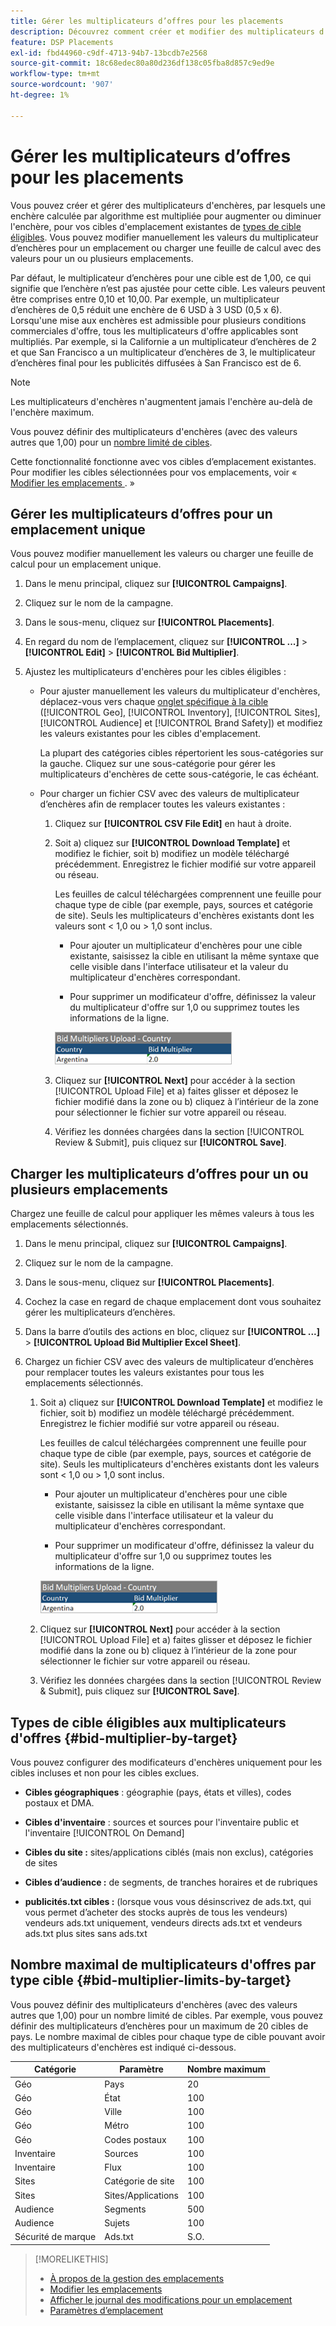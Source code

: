 ```yaml
---
title: Gérer les multiplicateurs d’offres pour les placements
description: Découvrez comment créer et modifier des multiplicateurs d’enchères pour vos cibles de placement.
feature: DSP Placements
exl-id: fbd44960-c9df-4713-94b7-13bcdb7e2568
source-git-commit: 18c68edec80a80d236df138c05fba8d857c9ed9e
workflow-type: tm+mt
source-wordcount: '907'
ht-degree: 1%

---
```


# Gérer les multiplicateurs d’offres pour les placements

Vous pouvez créer et gérer des multiplicateurs d&#39;enchères, par lesquels une enchère calculée par algorithme est multipliée pour augmenter ou diminuer l&#39;enchère, pour vos cibles d&#39;emplacement existantes de [types de cible éligibles](#bid-multiplier-by-target). Vous pouvez modifier manuellement les valeurs du multiplicateur d’enchères pour un emplacement ou charger une feuille de calcul avec des valeurs pour un ou plusieurs emplacements.

Par défaut, le multiplicateur d’enchères pour une cible est de 1,00, ce qui signifie que l’enchère n’est pas ajustée pour cette cible. Les valeurs peuvent être comprises entre 0,10 et 10,00. Par exemple, un multiplicateur d’enchères de 0,5 réduit une enchère de 6 USD à 3 USD (0,5 x 6). Lorsqu&#39;une mise aux enchères est admissible pour plusieurs conditions commerciales d&#39;offre, tous les multiplicateurs d&#39;offre applicables sont multipliés. Par exemple, si la Californie a un multiplicateur d’enchères de 2 et que San Francisco a un multiplicateur d’enchères de 3, le multiplicateur d’enchères final pour les publicités diffusées à San Francisco est de 6.

>[!NOTE]
>
>Les multiplicateurs d&#39;enchères n&#39;augmentent jamais l&#39;enchère au-delà de l&#39;enchère maximum.

Vous pouvez définir des multiplicateurs d&#39;enchères (avec des valeurs autres que 1,00) pour un [nombre limité de cibles](#bid-multiplier-limits-by-target).

Cette fonctionnalité fonctionne avec vos cibles d’emplacement existantes. Pour modifier les cibles sélectionnées pour vos emplacements, voir « [ Modifier les emplacements ](/help/dsp/campaign-management/placements/placement-edit.md). »

## Gérer les multiplicateurs d’offres pour un emplacement unique

Vous pouvez modifier manuellement les valeurs ou charger une feuille de calcul pour un emplacement unique.

1. Dans le menu principal, cliquez sur **[!UICONTROL Campaigns]**.

1. Cliquez sur le nom de la campagne.

1. Dans le sous-menu, cliquez sur **[!UICONTROL Placements]**.

1. En regard du nom de l’emplacement, cliquez sur **[!UICONTROL ...]** > **[!UICONTROL Edit]** > **[!UICONTROL Bid Multiplier]**.

1. Ajustez les multiplicateurs d&#39;enchères pour les cibles éligibles :

   * Pour ajuster manuellement les valeurs du multiplicateur d&#39;enchères, déplacez-vous vers chaque [onglet spécifique à la cible](#bid-multiplier-by-target) ([!UICONTROL Geo], [!UICONTROL Inventory], [!UICONTROL Sites], [!UICONTROL Audience] et [!UICONTROL Brand Safety]) et modifiez les valeurs existantes pour les cibles d&#39;emplacement.

     La plupart des catégories cibles répertorient les sous-catégories sur la gauche. Cliquez sur une sous-catégorie pour gérer les multiplicateurs d&#39;enchères de cette sous-catégorie, le cas échéant.

   * Pour charger un fichier CSV avec des valeurs de multiplicateur d’enchères afin de remplacer toutes les valeurs existantes :

      1. Cliquez sur **[!UICONTROL CSV File Edit]** en haut à droite.

      1. Soit a) cliquez sur **[!UICONTROL Download Template]** et modifiez le fichier, soit b) modifiez un modèle téléchargé précédemment. Enregistrez le fichier modifié sur votre appareil ou réseau.

         Les feuilles de calcul téléchargées comprennent une feuille pour chaque type de cible (par exemple, pays, sources et catégorie de site). Seuls les multiplicateurs d&#39;enchères existants dont les valeurs sont &lt; 1,0 ou > 1,0 sont inclus.

         * Pour ajouter un multiplicateur d&#39;enchères pour une cible existante, saisissez la cible en utilisant la même syntaxe que celle visible dans l&#39;interface utilisateur et la valeur du multiplicateur d&#39;enchères correspondant.

         * Pour supprimer un modificateur d&#39;offre, définissez la valeur du multiplicateur d&#39;offre sur 1,0 ou supprimez toutes les informations de la ligne.

         ![Exemple de ligne dans un fichier de feuille de calcul du multiplicateur d&#39;enchères](/help/dsp/assets/bid-multiplier-spreadsheet.png "Exemple de ligne dans un fichier de feuille de calcul du multiplicateur d&#39;enchères")

      1. Cliquez sur **[!UICONTROL Next]** pour accéder à la section [!UICONTROL Upload File] et a) faites glisser et déposez le fichier modifié dans la zone ou b) cliquez à l’intérieur de la zone pour sélectionner le fichier sur votre appareil ou réseau.

      1. Vérifiez les données chargées dans la section [!UICONTROL Review & Submit], puis cliquez sur **[!UICONTROL Save]**.

## Charger les multiplicateurs d’offres pour un ou plusieurs emplacements

Chargez une feuille de calcul pour appliquer les mêmes valeurs à tous les emplacements sélectionnés.

1. Dans le menu principal, cliquez sur **[!UICONTROL Campaigns]**.

1. Cliquez sur le nom de la campagne.

1. Dans le sous-menu, cliquez sur **[!UICONTROL Placements]**.

1. Cochez la case en regard de chaque emplacement dont vous souhaitez gérer les multiplicateurs d’enchères.

1. Dans la barre d’outils des actions en bloc, cliquez sur **[!UICONTROL ...]** > **[!UICONTROL Upload Bid Multiplier Excel Sheet]**.

1. Chargez un fichier CSV avec des valeurs de multiplicateur d’enchères pour remplacer toutes les valeurs existantes pour tous les emplacements sélectionnés.

   1. Soit a) cliquez sur **[!UICONTROL Download Template]** et modifiez le fichier, soit b) modifiez un modèle téléchargé précédemment. Enregistrez le fichier modifié sur votre appareil ou réseau.

      Les feuilles de calcul téléchargées comprennent une feuille pour chaque type de cible (par exemple, pays, sources et catégorie de site). Seuls les multiplicateurs d&#39;enchères existants dont les valeurs sont &lt; 1,0 ou > 1,0 sont inclus.

      * Pour ajouter un multiplicateur d&#39;enchères pour une cible existante, saisissez la cible en utilisant la même syntaxe que celle visible dans l&#39;interface utilisateur et la valeur du multiplicateur d&#39;enchères correspondant.

      * Pour supprimer un modificateur d&#39;offre, définissez la valeur du multiplicateur d&#39;offre sur 1,0 ou supprimez toutes les informations de la ligne.

      ![Exemple de ligne dans un fichier de feuille de calcul du multiplicateur d&#39;enchères](/help/dsp/assets/bid-multiplier-spreadsheet.png "Exemple de ligne dans un fichier de feuille de calcul du multiplicateur d&#39;enchères")

   1. Cliquez sur **[!UICONTROL Next]** pour accéder à la section [!UICONTROL Upload File] et a) faites glisser et déposez le fichier modifié dans la zone ou b) cliquez à l’intérieur de la zone pour sélectionner le fichier sur votre appareil ou réseau.

   1. Vérifiez les données chargées dans la section [!UICONTROL Review & Submit], puis cliquez sur **[!UICONTROL Save]**.

## Types de cible éligibles aux multiplicateurs d&#39;offres {#bid-multiplier-by-target}

Vous pouvez configurer des modificateurs d&#39;enchères uniquement pour les cibles incluses et non pour les cibles exclues.

* **Cibles géographiques** : géographie (pays, états et villes), codes postaux et DMA.

* **Cibles d&#39;inventaire** : sources et sources pour l&#39;inventaire public et l&#39;inventaire [!UICONTROL On Demand]

* **Cibles du site :** sites/applications ciblés (mais non exclus), catégories de sites

* **Cibles d’audience :** de segments, de tranches horaires et de rubriques

* **publicités.txt cibles :** (lorsque vous vous désinscrivez de ads.txt, qui vous permet d’acheter des stocks auprès de tous les vendeurs) vendeurs ads.txt uniquement, vendeurs directs ads.txt et vendeurs ads.txt plus sites sans ads.txt <!-- bid multipliers for the different subsets of inventory; not available when the placement targets only one subset -->

## Nombre maximal de multiplicateurs d&#39;offres par type cible {#bid-multiplier-limits-by-target}

Vous pouvez définir des multiplicateurs d&#39;enchères (avec des valeurs autres que 1,00) pour un nombre limité de cibles. Par exemple, vous pouvez définir des multiplicateurs d’enchères pour un maximum de 20 cibles de pays. Le nombre maximal de cibles pour chaque type de cible pouvant avoir des multiplicateurs d&#39;enchères est indiqué ci-dessous.

| Catégorie | Paramètre | Nombre maximum |
| -------- | --------- | ----- |
| Géo | Pays | 20 |
| Géo | État | 100 |
| Géo | Ville | 100 |
| Géo | Métro | 100 |
| Géo | Codes postaux | 100 |
| Inventaire | Sources | 100 |
| Inventaire | Flux | 100 |
| Sites | Catégorie de site | 100 |
| Sites | Sites/Applications | 100 |
| Audience | Segments | 500 |
| Audience | Sujets | 100 |
| Sécurité de marque | Ads.txt | S.O. |

>[!MORELIKETHIS]
>
>* [À propos de la gestion des emplacements](placement-about.md)
>* [Modifier les emplacements](placement-edit.md)
>* [Afficher le journal des modifications pour un emplacement](placement-change-log.md)
>* [Paramètres d’emplacement](placement-settings.md)
